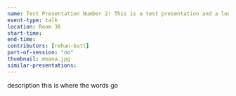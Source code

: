 ```yaml
---
name: Test Presentation Number 2! This is a test presentation and a longer title to check wrapping
event-type: talk
location: Room 36
start-time:
end-time:
contributors: [rehan-butt]
part-of-session: "no"
thumbnail: moana.jpg
similar-presentations:
---
```


description this is where the words go